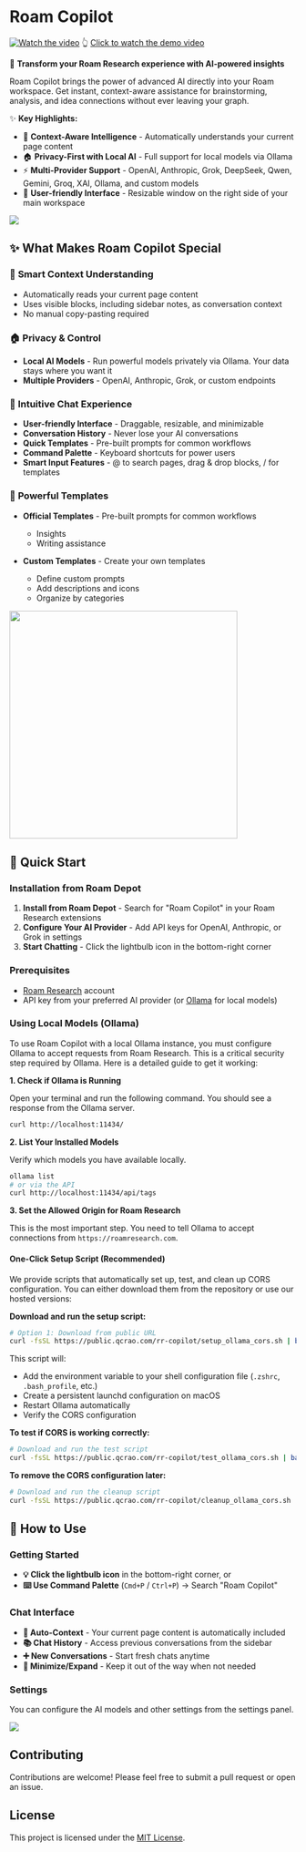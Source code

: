 # Roam Copilot

[![Watch the video](https://github.com/qcrao/copilot/blob/main/assets/demo-cover.png?raw=true)](https://youtu.be/SaAvypfKgUo)
👆 [Click to watch the demo video](https://youtu.be/SaAvypfKgUo)

🚀 **Transform your Roam Research experience with AI-powered insights**

Roam Copilot brings the power of advanced AI directly into your Roam workspace. Get instant, context-aware assistance for brainstorming, analysis, and idea connections without ever leaving your graph.

✨ **Key Highlights:**

- 🧠 **Context-Aware Intelligence** - Automatically understands your current page content
- 🏠 **Privacy-First with Local AI** - Full support for local models via Ollama
- ⚡ **Multi-Provider Support** - OpenAI, Anthropic, Grok, DeepSeek, Qwen, Gemini, Groq, XAI, Ollama, and custom models
- 🎯 **User-friendly Interface** - Resizable window on the right side of your main workspace

![](https://github.com/qcrao/copilot/blob/main/assets/hero.png?raw=true)

## ✨ What Makes Roam Copilot Special

### 🎯 **Smart Context Understanding**

- Automatically reads your current page content
- Uses visible blocks, including sidebar notes, as conversation context
- No manual copy-pasting required

### 🏠 **Privacy & Control**

- **Local AI Models** - Run powerful models privately via Ollama. Your data stays where you want it
- **Multiple Providers** - OpenAI, Anthropic, Grok, or custom endpoints

### 💬 **Intuitive Chat Experience**

- **User-friendly Interface** - Draggable, resizable, and minimizable
- **Conversation History** - Never lose your AI conversations
- **Quick Templates** - Pre-built prompts for common workflows
- **Command Palette** - Keyboard shortcuts for power users
- **Smart Input Features** - @ to search pages, drag & drop blocks, / for templates

### 📝 **Powerful Templates**

- **Official Templates** - Pre-built prompts for common workflows

  - Insights
  - Writing assistance

- **Custom Templates** - Create your own templates
  - Define custom prompts
  - Add descriptions and icons
  - Organize by categories

<img src="https://github.com/qcrao/copilot/blob/main/assets/prompt-template.png?raw=true" width="400">


## 🚀 Quick Start

### Installation from Roam Depot

1. **Install from Roam Depot** - Search for "Roam Copilot" in your Roam Research extensions
2. **Configure Your AI Provider** - Add API keys for OpenAI, Anthropic, or Grok in settings
3. **Start Chatting** - Click the lightbulb icon in the bottom-right corner

### Prerequisites

- [Roam Research](https://roamresearch.com/) account
- API key from your preferred AI provider (or [Ollama](https://ollama.ai/) for local models)

### Using Local Models (Ollama)

To use Roam Copilot with a local Ollama instance, you must configure Ollama to accept requests from Roam Research. This is a critical security step required by Ollama. Here is a detailed guide to get it working:

**1. Check if Ollama is Running**

Open your terminal and run the following command. You should see a response from the Ollama server.

```bash
curl http://localhost:11434/
```

**2. List Your Installed Models**

Verify which models you have available locally.

```bash
ollama list
# or via the API
curl http://localhost:11434/api/tags
```

**3. Set the Allowed Origin for Roam Research**

This is the most important step. You need to tell Ollama to accept connections from `https://roamresearch.com`.

#### One-Click Setup Script (Recommended)

We provide scripts that automatically set up, test, and clean up CORS configuration. You can either download them from the repository or use our hosted versions:

**Download and run the setup script:**

```bash
# Option 1: Download from public URL
curl -fsSL https://public.qcrao.com/rr-copilot/setup_ollama_cors.sh | bash
```

This script will:

- Add the environment variable to your shell configuration file (`.zshrc`, `.bash_profile`, etc.)
- Create a persistent launchd configuration on macOS
- Restart Ollama automatically
- Verify the CORS configuration

**To test if CORS is working correctly:**

```bash
# Download and run the test script
curl -fsSL https://public.qcrao.com/rr-copilot/test_ollama_cors.sh | bash
```

**To remove the CORS configuration later:**

```bash
# Download and run the cleanup script
curl -fsSL https://public.qcrao.com/rr-copilot/cleanup_ollama_cors.sh | bash
```

## 💬 How to Use

### Getting Started

- **💡 Click the lightbulb icon** in the bottom-right corner, or
- **⌨️ Use Command Palette** (`Cmd+P` / `Ctrl+P`) → Search "Roam Copilot"

### Chat Interface

- **🔄 Auto-Context** - Your current page content is automatically included
- **📚 Chat History** - Access previous conversations from the sidebar
- **➕ New Conversations** - Start fresh chats anytime
- **🔽 Minimize/Expand** - Keep it out of the way when not needed

### Settings

You can configure the AI models and other settings from the settings panel.

![](https://github.com/qcrao/copilot/blob/main/assets/settings.png?raw=true)

## Contributing

Contributions are welcome! Please feel free to submit a pull request or open an issue.

## License

This project is licensed under the [MIT License](LICENSE).
